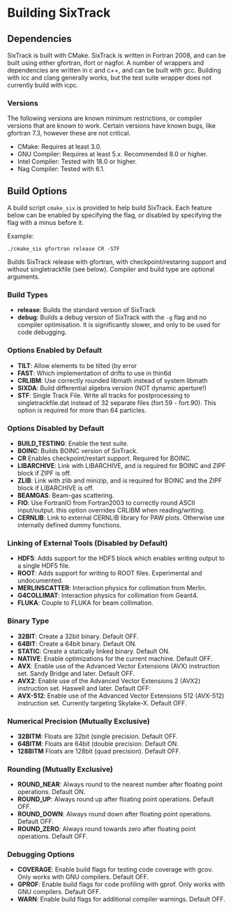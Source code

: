# Building SixTrack

## Dependencies

SixTrack is built with CMake. SixTrack is written in Fortran 2008, and can be built using either gfortran, ifort or nagfor. A number of wrappers and dependencies are written in c and c++, and can be built with gcc. Building with icc and clang generally works, but the test suite wrapper does not currently build with icpc.

### Versions

The following versions are known minimum restrictions, or compiler versions that are known to work. Certain versions have known bugs, like gfortran 7.3, however these are not critical.

* CMake: Requires at least 3.0.
* GNU Compiler: Requires at least 5.x. Recommended 8.0 or higher.
* Intel Compiler: Tested with 18.0 or higher.
* Nag Compiler: Tested with 6.1.

## Build Options

A build script `cmake_six` is provided to help build SixTrack. Each feature below can be enabled by specifying the flag, or disabled by specifying the flag with a minus before it.

Example:

    ./cmake_six gfortran release CR -STF

Builds SixTrack release with gfortran, with checkpoint/restaring support and without singletrackfile (see below). Compiler and build type are optional arguments.

### Build Types

* **release**:       Builds the standard version of SixTrack
* **debug**:         Builds a debug version of SixTrack with the `-g` flag and no compiler optimisation. It is significantly slower, and only to be used for code debugging.

### Options Enabled by Default

* **TILT**:          Allow elements to be tilted (by error
* **FAST**:          Which implementation of drifts to use in thin6d
* **CRLIBM**:        Use correctly rounded libmath instead of system libmath
* **SIXDA**:         Build differential algebra version (NOT dynamic aperture!)
* **STF**:           Single Track File. Write all tracks for postprocessing to singletrackfile.dat instead of 32 separate files (fort.59 - fort.90). This option is required for more than 64 particles.

### Options Disabled by Default

* **BUILD_TESTING**: Enable the test suite.
* **BOINC**:         Builds BOINC version of SixTrack.
* **CR**             Enables checkpoint/restart support. Required for BOINC.
* **LIBARCHIVE**:    Link with LIBARCHIVE, and is required for BOINC and ZIPF block if ZIPF is off.
* **ZLIB**:          Link with zlib and minizip, and is required for BOINC and the ZIPF block if LIBARCHIVE is off.
* **BEAMGAS**:       Beam-gas scattering.
* **FIO**:           Use FortranIO from Fortran2003 to correctly round ASCII input/output. this option overrides CRLIBM when reading/writing.
* **CERNLIB**:       Link to external CERNLIB library for PAW plots. Otherwise use internally defined dummy functions.

### Linking of External Tools (Disabled by Default)

* **HDF5**:          Adds support for the HDF5 block which enables writing output to a single HDF5 file.
* **ROOT**:          Adds support for writing to ROOT files. Experimental and undocumented.
* **MERLINSCATTER**: Interaction physics for collimation from Merlin.
* **G4COLLIMAT**:    Interaction physics for collimation from Geant4.
* **FLUKA**:         Couple to FLUKA for beam collimation.


### Binary Type

* **32BIT**:         Create a 32bit binary. Default OFF.
* **64BIT**:         Create a 64bit binary. Default ON.
* **STATIC**:        Create a statically linked binary. Default ON.
* **NATIVE**:        Enable optimizations for the current machine. Default OFF.
* **AVX**:           Enable use of the Advanced Vector Extensions (AVX) instruction set. Sandy Bridge and later. Default OFF.
* **AVX2**:          Enable use of the Advanced Vector Extensions 2 (AVX2) instruction set. Haswell and later. Default OFF:
* **AVX-512**:       Enable use of the Advanced Vector Extensions 512 (AVX-512) instruction set. Currently targeting Skylake-X. Default OFF.

### Numerical Precision (Mutually Exclusive)

* **32BITM**:        Floats are 32bit (single precision. Default OFF.
* **64BITM**:        Floats are 64bit (double precision. Default ON.
* **128BITM**        Floats are 128bit (quad precision). Default OFF.

### Rounding (Mutually Exclusive)

* **ROUND_NEAR**:    Always round to the nearest number after floating point operations. Default ON.
* **ROUND_UP**:      Always round up after floating point operations. Default OFF.
* **ROUND_DOWN**:    Always round down after floating point operations. Default OFF.
* **ROUND_ZERO**:    Always round towards zero after floating point operations. Default OFF.

### Debugging Options

* **COVERAGE**:      Enable build flags for testing code coverage with gcov. Only works with GNU compilers. Default OFF.
* **GPROF**:         Enable build flags for code profiling with gprof. Only works with GNU compilers. Default OFF.
* **WARN**:          Enable build flags for additional compiler warnings. Default OFF.
